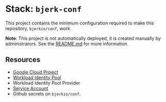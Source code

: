 # Stack: `bjerk-conf`

This project contains the minimum configuration required to make this
repository, `bjerkio/conf`, work.

**Note**: This project is not automatically deployed, it is created manually by
administrators. See the [README.md](../README.md) for more information.

## Resources

- [Google Cloud Project][project]
- [Workload Identity Pool][workload-pools]
- Workload Identity Pool Provider
- [Service Account][conf-service-account]
- Github secrets on `bjerkio/conf`.

[project]: https://console.cloud.google.com/home/dashboard?project=bjerk-conf
[workload-pools]:
  https://console.cloud.google.com/iam-admin/workload-identity-pools/pool/github-workload-identity?project=bjerk-conf
[conf-service-account]:
  https://console.cloud.google.com/iam-admin/serviceaccounts/details/113827672436978532684?project=bjerk-conf
